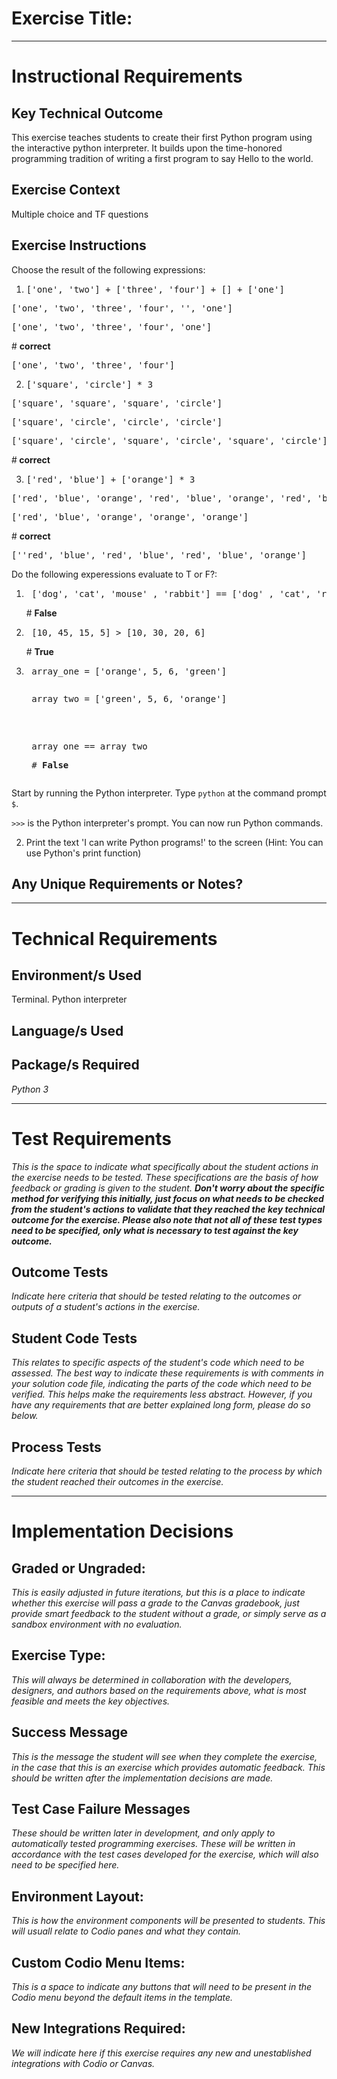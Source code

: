 # Exercise Title:
---
# Instructional Requirements
## Key Technical Outcome
This exercise teaches students to create their first Python program using the interactive python interpreter. It builds upon the time-honored programming tradition of writing a first program to say Hello to the world.

## Exercise Context
Multiple choice and TF questions

## Exercise Instructions

 Choose the result of the following expressions:
 
 1. <pre>['one', 'two'] + ['three', 'four'] + [] + ['one']</pre>

<pre>['one', 'two', 'three', 'four', '', 'one']</pre> 
<pre>['one', 'two', 'three', 'four', 'one']</pre> # <b> correct </b>
<pre>['one', 'two', 'three', 'four']</pre>


2. <pre>['square', 'circle'] * 3</pre>

<pre>['square', 'square', 'square', 'circle'] </pre>
<pre>['square', 'circle', 'circle', 'circle']</pre>
<pre>['square', 'circle', 'square', 'circle', 'square', 'circle']</pre>  #<b> correct </b>


3. <pre>['red', 'blue'] + ['orange'] * 3 </pre>
 
<pre>['red', 'blue', 'orange', 'red', 'blue', 'orange', 'red', 'blue', 'orange']</pre>
<pre>['red', 'blue', 'orange', 'orange', 'orange']</pre> # <b>correct</b>
<pre>[''red', 'blue', 'red', 'blue', 'red', 'blue', 'orange']</pre>
 
 Do the following experessions evaluate to T or F?:
 
 1. <pre> ['dog', 'cat', 'mouse' , 'rabbit'] == ['dog' , 'cat', 'rabbit', 'mouse'] </pre>   # <b> False </b>
 2. <pre> [10, 45, 15, 5] > [10, 30, 20, 6] </pre> # <b> True</b>
 3. <pre> array_one = ['orange', 5, 6, 'green']<pre>
    <pre> array_two = ['green', 5, 6, 'orange']</pre>
    <pre> array_one == array_two </pre> # <b>False </b>

 
 
 Start by running the Python interpreter. Type <code>python</code> at the command prompt <code>$</code>.<br>

<code>>>></code> is the Python interpreter's prompt. You can now run Python commands.<br>

2. Print the text 'I can write Python programs!' to the screen (Hint: You can use Python's print function)


## Any Unique Requirements or Notes?

---
# Technical Requirements
<em><strong></strong></em>

## Environment/s Used
Terminal. Python interpreter

## Language/s Used
<em></em>

## Package/s Required
<em>Python 3</em>

---
# Test Requirements
<em>This is the space to indicate what specifically about the student actions in the exercise needs to be tested. These specifications are the basis of how feedback or grading is given to the student. <strong>Don't worry about the specific method for verifying this initially, just focus on what needs to be checked from the student's actions to validate that they reached the key technical outcome for the exercise. Please also note that not all of these test types need to be specified, only what is necessary to test against the key outcome.</strong></em>

## Outcome Tests
<em>Indicate here criteria that should be tested relating to the outcomes or outputs of a student's actions in the exercise.</em>

## Student Code Tests
<em>This relates to specific aspects of the student's code which need to be assessed. The best way to indicate these requirements is with comments in your solution code file, indicating the parts of the code which need to be verified. This helps make the requirements less abstract. However, if you have any requirements that are better explained long form, please do so below.</em>

## Process Tests
<em>Indicate here criteria that should be tested relating to the process by which the student reached their outcomes in the exercise.</em>

---
#  Implementation Decisions

## Graded or Ungraded:
<em>This is easily adjusted in future iterations, but this is a place to indicate whether this exercise will pass a grade to the Canvas gradebook, just provide smart feedback to the student without a grade, or simply serve as a sandbox environment with no evaluation.</em>

## Exercise Type:
<em>This will always be determined in collaboration with the developers, designers, and authors based on the requirements above, what is most feasible and meets the key objectives.</em>

## Success Message
<em>This is the message the student will see when they complete the exercise, in the case that this is an exercise which provides automatic feedback. This should be written after the implementation decisions are made.</em>

## Test Case Failure Messages
<em>These should be written later in development, and only apply to automatically tested programming exercises. These will be written in accordance with the test cases developed for the exercise, which will also need to be specified here.</em>

## Environment Layout:
<em>This is how the environment components will be presented to students. This will usuall relate to Codio panes and what they contain.</em>

## Custom Codio Menu Items:
<em>This is a space to indicate any buttons that will need to be present in the Codio menu beyond the default items in the template.</em>

## New Integrations Required:
<em>We will indicate here if this exercise requires any new and unestablished integrations with Codio or Canvas.</em>
